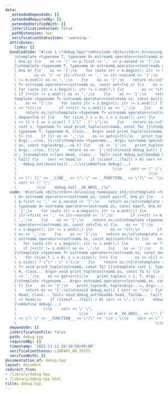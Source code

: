 ```yaml
---
data:
  _extendedDependsOn: []
  _extendedRequiredBy: []
  _extendedVerifiedWith: []
  _isVerificationFailed: false
  _pathExtension: hpp
  _verificationStatusIcon: ':warning:'
  attributes:
    links: []
  bundledCode: "#line 1 \"debug.hpp\"\n#include <bits/stdc++.h>\nusing namespace std;\n\
    \ntemplate <typename T, typename U> ostream& operator<<(ostream& os, const pair<T,\
    \ U>& p) {\n    os << '(' << p.first << ',' << p.second << ')';\n    return os;\n\
    }\ntemplate <typename T, typename U> ostream& operator<<(ostream& os, const map<T,\
    \ U>& m) {\n    os << '{';\n    for (auto itr = m.begin(); itr != m.end();) {\n\
    \        os << '(' << itr->first << ',' << itr->second << ')';\n        if (++itr\
    \ != m.end()) os << ',';\n    }\n    os << '}';\n    return os;\n}\ntemplate <typename\
    \ T> ostream& operator<<(ostream& os, const set<T>& s) {\n    os << '{';\n   \
    \ for (auto itr = s.begin(); itr != s.end();) {\n        os << *itr;\n       \
    \ if (++itr != s.end()) os << ',';\n    }\n    os << '}';\n    return os;\n}\n\
    template <typename T> ostream& operator<<(ostream& os, const multiset<T>& s) {\n\
    \    os << '{';\n    for (auto itr = s.begin(); itr != s.end();) {\n        os\
    \ << *itr;\n        if (++itr != s.end()) os << ',';\n    }\n    os << '}';\n\
    \    return os;\n}\ntemplate <typename T> ostream& operator<<(ostream& os, const\
    \ deque<T>& v) {\n    for (size_t i = 0; i < v.size(); i++) {\n        os << v[i]\
    \ << (i + 1 == v.size() ? \"\" : \" \");\n    }\n    return os;\n}\n\ntemplate\
    \ <int i, typename T> void print_tuple(ostream&, const T&) {}\ntemplate <int i,\
    \ typename T, typename H, class... Args> void print_tuple(ostream& os, const T&\
    \ t) {\n    if (i) os << ',';\n    os << get<i>(t);\n    print_tuple<i + 1, T,\
    \ Args...>(os, t);\n}\ntemplate <typename... Args> ostream& operator<<(ostream&\
    \ os, const tuple<Args...>& t) {\n    os << '{';\n    print_tuple<0, tuple<Args...>,\
    \ Args...>(os, t);\n    return os << '}';\n}\n\nvoid debug_out() { cerr << '\\\
    n'; }\ntemplate <class Head, class... Tail> void debug_out(Head&& head, Tail&&...\
    \ tail) {\n    cerr << head;\n    if (sizeof...(Tail) > 0) cerr << \", \";\n \
    \   debug_out(move(tail)...);\n}\n#define debug(...)                         \
    \                                           \\\n    cerr << \" \";           \
    \                                                           \\\n    cerr << #__VA_ARGS__\
    \ << \": [\" << __LINE__ << \": \" << __FUNCTION__ << \"]\" << '\\n'; \\\n   \
    \ cerr << \" \";                                                             \
    \         \\\n    debug_out(__VA_ARGS__)\n"
  code: "#include <bits/stdc++.h>\nusing namespace std;\n\ntemplate <typename T, typename\
    \ U> ostream& operator<<(ostream& os, const pair<T, U>& p) {\n    os << '(' <<\
    \ p.first << ',' << p.second << ')';\n    return os;\n}\ntemplate <typename T,\
    \ typename U> ostream& operator<<(ostream& os, const map<T, U>& m) {\n    os <<\
    \ '{';\n    for (auto itr = m.begin(); itr != m.end();) {\n        os << '(' <<\
    \ itr->first << ',' << itr->second << ')';\n        if (++itr != m.end()) os <<\
    \ ',';\n    }\n    os << '}';\n    return os;\n}\ntemplate <typename T> ostream&\
    \ operator<<(ostream& os, const set<T>& s) {\n    os << '{';\n    for (auto itr\
    \ = s.begin(); itr != s.end();) {\n        os << *itr;\n        if (++itr != s.end())\
    \ os << ',';\n    }\n    os << '}';\n    return os;\n}\ntemplate <typename T>\
    \ ostream& operator<<(ostream& os, const multiset<T>& s) {\n    os << '{';\n \
    \   for (auto itr = s.begin(); itr != s.end();) {\n        os << *itr;\n     \
    \   if (++itr != s.end()) os << ',';\n    }\n    os << '}';\n    return os;\n\
    }\ntemplate <typename T> ostream& operator<<(ostream& os, const deque<T>& v) {\n\
    \    for (size_t i = 0; i < v.size(); i++) {\n        os << v[i] << (i + 1 ==\
    \ v.size() ? \"\" : \" \");\n    }\n    return os;\n}\n\ntemplate <int i, typename\
    \ T> void print_tuple(ostream&, const T&) {}\ntemplate <int i, typename T, typename\
    \ H, class... Args> void print_tuple(ostream& os, const T& t) {\n    if (i) os\
    \ << ',';\n    os << get<i>(t);\n    print_tuple<i + 1, T, Args...>(os, t);\n\
    }\ntemplate <typename... Args> ostream& operator<<(ostream& os, const tuple<Args...>&\
    \ t) {\n    os << '{';\n    print_tuple<0, tuple<Args...>, Args...>(os, t);\n\
    \    return os << '}';\n}\n\nvoid debug_out() { cerr << '\\n'; }\ntemplate <class\
    \ Head, class... Tail> void debug_out(Head&& head, Tail&&... tail) {\n    cerr\
    \ << head;\n    if (sizeof...(Tail) > 0) cerr << \", \";\n    debug_out(move(tail)...);\n\
    }\n#define debug(...)                                                        \
    \            \\\n    cerr << \" \";                                          \
    \                            \\\n    cerr << #__VA_ARGS__ << \": [\" << __LINE__\
    \ << \": \" << __FUNCTION__ << \"]\" << '\\n'; \\\n    cerr << \" \";        \
    \                                                              \\\n    debug_out(__VA_ARGS__)\n"
  dependsOn: []
  isVerificationFile: false
  path: debug.hpp
  requiredBy: []
  timestamp: '2022-11-11 20:10:58+09:00'
  verificationStatus: LIBRARY_NO_TESTS
  verifiedWith: []
documentation_of: debug.hpp
layout: document
redirect_from:
- /library/debug.hpp
- /library/debug.hpp.html
title: debug.hpp
---
```


